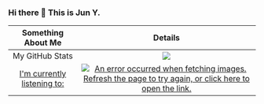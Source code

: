 ### Hi there 👋 This is Jun Y.



<!-- [爱发电 / Afadian.net](https://afdian.net/@ocoke) -->


| Something About Me | Details |
| :-: | :-: |
| My GitHub Stats| ![](https://github-readme-stats.mrdulin.vercel.app/api?username=oCoke&show_icons=true&hide_border=true) |
| [I'm currently listening to:](https://itsplaying.deno.dev/card?id=31ldqmkw53rigxjzgmf5wht465u4&progress=true) | [![An error occurred when fetching images. Refresh the page to try again, or click here to open the link. ](https://webstack-screenshot.vercel.app/?url=https%3A%2F%2Fitsplaying.deno.dev%2Fcard%3Fid%3D31ldqmkw53rigxjzgmf5wht465u4%26progress%3Dtrue&viewport=800x400&timeout=0&cache=5)](https://itsplaying.deno.dev/card?id=31ldqmkw53rigxjzgmf5wht465u4&progress=true) |
<!--
<p align="center">
<img src="">
</p>
-->

